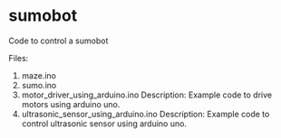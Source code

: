 # sumobot
Code to control a sumobot

Files:

1. maze.ino
2. sumo.ino
3. motor_driver_using_arduino.ino
   Description: Example code to drive motors using arduino uno.
4. ultrasonic_sensor_using_arduino.ino
   Description: Example code to control ultrasonic sensor using arduino uno.
